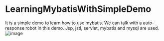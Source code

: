 # LearningMybatisWithSimpleDemo
It is a simple demo to learn how to use mybatis. We can talk with a auto-response robot in this demo. Jsp, jstl, servlet, mybatis and mysql are used.
![image](https://github.com/LearningMybatisWithSimpleDemo/display.png)
